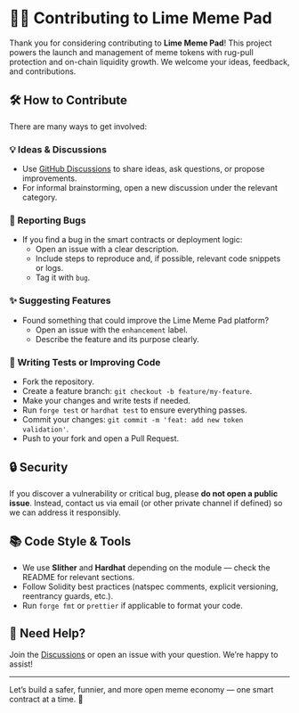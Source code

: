 # 🧑‍💻 Contributing to Lime Meme Pad

Thank you for considering contributing to **Lime Meme Pad**! This project powers the launch and management of meme tokens with rug-pull protection and on-chain liquidity growth. We welcome your ideas, feedback, and contributions.

## 🛠️ How to Contribute

There are many ways to get involved:

### 💡 Ideas & Discussions
- Use [GitHub Discussions](../../discussions) to share ideas, ask questions, or propose improvements.
- For informal brainstorming, open a new discussion under the relevant category.

### 🐛 Reporting Bugs
- If you find a bug in the smart contracts or deployment logic:
  - Open an issue with a clear description.
  - Include steps to reproduce and, if possible, relevant code snippets or logs.
  - Tag it with `bug`.

### ✨ Suggesting Features
- Found something that could improve the Lime Meme Pad platform?
  - Open an issue with the `enhancement` label.
  - Describe the feature and its purpose clearly.

### 🧪 Writing Tests or Improving Code
- Fork the repository.
- Create a feature branch: `git checkout -b feature/my-feature`.
- Make your changes and write tests if needed.
- Run `forge test` or `hardhat test` to ensure everything passes.
- Commit your changes: `git commit -m 'feat: add new token validation'`.
- Push to your fork and open a Pull Request.

## 🔒 Security

If you discover a vulnerability or critical bug, please **do not open a public issue**. Instead, contact us via email (or other private channel if defined) so we can address it responsibly.

## 📚 Code Style & Tools

- We use **Slither** and **Hardhat** depending on the module — check the README for relevant sections.
- Follow Solidity best practices (natspec comments, explicit versioning, reentrancy guards, etc.).
- Run `forge fmt` or `prettier` if applicable to format your code.

## 💬 Need Help?

Join the [Discussions](../../discussions) or open an issue with your question. We’re happy to assist!

---

Let’s build a safer, funnier, and more open meme economy — one smart contract at a time. 🍋
